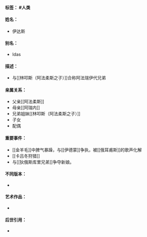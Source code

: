 #### 标签： #人类
#### 姓名：
- 伊达斯
#### 别名：
- Idas
#### 描述：
- 与[[林叩斯（阿法柔斯之子）]]合称阿法瑞伊代兄弟
#### 亲属关系：
- 父亲[[阿法柔斯]]
- 母亲[[阿瑞内]]
- 兄弟姐妹[[林叩斯（阿法柔斯之子）]]
- 子女
- 配偶
#### 重要事件：
- [[金羊毛]]中脾气暴躁，与[[伊德蒙]]争执，被[[俄耳甫斯]]的歌声化解
- [[卡吕冬狩猎]]
- 与[[狄俄斯库里兄弟]]争夺新娘。
#### 不同版本：
- 
#### 艺术作品：
- 
#### 后世引用：
- 